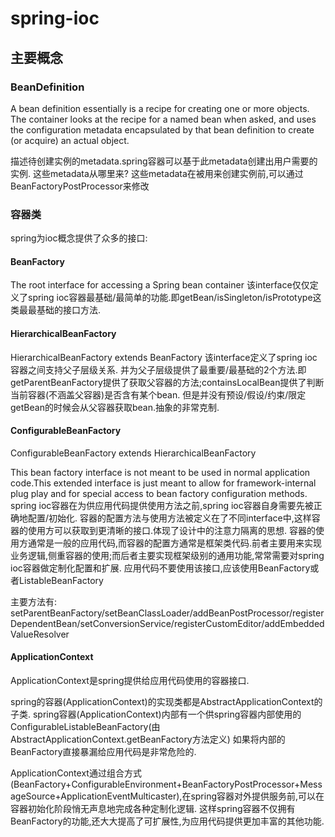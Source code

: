 # spring-ioc


## 主要概念

### BeanDefinition

A bean definition essentially is a recipe for creating one or more objects. 
The container looks at the recipe for a named bean when asked, and uses the configuration metadata encapsulated by that bean definition to create (or acquire) an actual object.

描述待创建实例的metadata.spring容器可以基于此metadata创建出用户需要的实例.
这些metadata从哪里来?
这些metadata在被用来创建实例前,可以通过BeanFactoryPostProcessor来修改

### 容器类

spring为ioc概念提供了众多的接口:

#### BeanFactory

The root interface for accessing a Spring bean container
该interface仅仅定义了spring ioc容器最基础/最简单的功能.即getBean/isSingleton/isPrototype这类最最基础的接口方法.

#### HierarchicalBeanFactory

HierarchicalBeanFactory extends BeanFactory
该interface定义了spring ioc容器之间支持父子层级关系.
并为父子层级提供了最重要/最基础的2个方法.即getParentBeanFactory提供了获取父容器的方法;containsLocalBean提供了判断当前容器(不涵盖父容器)是否含有某个bean.
但是并没有预设/假设/约束/限定getBean的时候会从父容器获取bean.抽象的非常克制.

#### ConfigurableBeanFactory

ConfigurableBeanFactory extends HierarchicalBeanFactory

This bean factory interface is not meant to be used in normal application code.This extended interface is just meant to allow for framework-internal plug play and for special access to bean factory configuration methods.
spring ioc容器在为供应用代码提供使用方法之前,spring ioc容器自身需要先被正确地配置/初始化.
容器的配置方法与使用方法被定义在了不同interface中,这样容器的使用方可以获取到更清晰的接口.体现了设计中的注意力隔离的思想.
容器的使用方通常是一般的应用代码,而容器的配置方通常是框架类代码.前者主要用来实现业务逻辑,侧重容器的使用;而后者主要实现框架级别的通用功能,常常需要对spring ioc容器做定制化配置和扩展.
应用代码不要使用该接口,应该使用BeanFactory或者ListableBeanFactory

主要方法有:
setParentBeanFactory/setBeanClassLoader/addBeanPostProcessor/registerDependentBean/setConversionService/registerCustomEditor/addEmbeddedValueResolver


#### ApplicationContext
ApplicationContext是spring提供给应用代码使用的容器接口.

spring的容器(ApplicationContext)的实现类都是AbstractApplicationContext的子类.
spring容器(ApplicationContext)内部有一个供spring容器内部使用的ConfigurableListableBeanFactory(由AbstractApplicationContext.getBeanFactory方法定义)
如果将内部的BeanFactory直接暴漏给应用代码是非常危险的.

ApplicationContext通过组合方式(BeanFactory+ConfigurableEnvironment+BeanFactoryPostProcessor+MessageSource+ApplicationEventMulticaster),在spring容器对外提供服务前,可以在容器初始化阶段悄无声息地完成各种定制化逻辑.
这样spring容器不仅拥有BeanFactory的功能,还大大提高了可扩展性,为应用代码提供更加丰富的其他功能.



#### 
#### 
#### 
#### 
#### 
